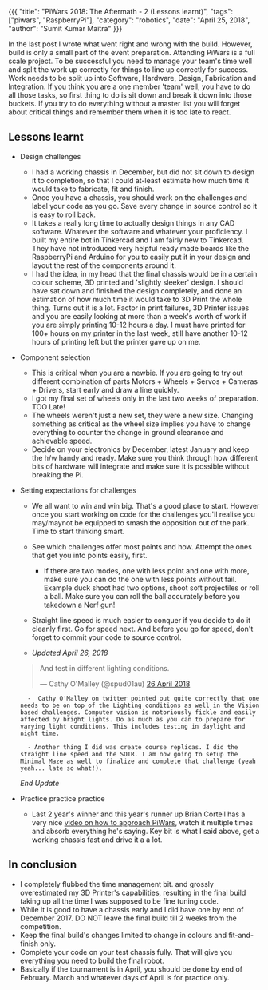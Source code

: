 {{{
  "title": "PiWars 2018: The Aftermath - 2 (Lessons learnt)",
  "tags": ["piwars", "RaspberryPi"],
  "category": "robotics",
  "date": "April 25, 2018",
  "author": "Sumit Kumar Maitra"
}}}

In the last post I wrote what went right and wrong with the build. However, build is only a small part of the event preparation. Attending PiWars is a full scale project. To be successful you need to manage your team's time well and split the work up correctly for things to line up correctly for success. Work needs to be split up into Software, Hardware, Design, Fabrication and Integration.
If you think you are a one member 'team' well, you have to do all those tasks, so first thing to do is sit down and break it down into those buckets. If you try to do everything without a master list you will forget about critical things and remember them when it is too late to react.

## Lessons learnt
- Design challenges
    - I had a working chassis in December, but did not sit down to design it to completion, so that I could at-least estimate how much time it would take to fabricate, fit and finish.
    - Once you have a chassis, you should work on the challenges and label your code as you go. Save every change in source control so it is easy to roll back.
    - It takes a really long time to actually design things in any CAD software. Whatever the software and whatever your proficiency. I built my entire bot in Tinkercad and I am fairly new to Tinkercad. They have not introduced very helpful ready made boards like the RaspberryPi and Arduino for you to easily put it in your design and layout the rest of the components around it.
    - I had the idea, in my head that the final chassis would be in a certain colour scheme, 3D printed and 'slightly sleeker' design. I should have sat down and finished the design completely, and done an estimation of how much time it would take to 3D Print the whole thing. Turns out it is a lot. Factor in print failures, 3D Printer issues and you are easily looking at more than a week's worth of work if you are simply printing 10-12 hours a day. I must have printed for 100+ hours on my printer in the last week, still have another 10-12 hours of printing left but the printer gave up on me.

-  Component selection
    - This is critical when you are a newbie. If you are going to try out different combination of parts Motors + Wheels + Servos + Cameras + Drivers, start early and draw a line quickly.
    - I got my final set of wheels only in the last two weeks of preparation. TOO Late!
    - The wheels weren't just a new set, they were a new size. Changing something as critical as the wheel size implies you have to change everything to counter the change in ground clearance and achievable speed.
    - Decide on your electronics by December, latest January and keep the h/w handy and ready. Make sure you think through how different bits of hardware will integrate and make sure it is possible without breaking the Pi.

- Setting expectations for challenges
    - We all want to win and win big. That's a good place to start. However once you start working on code for the challenges you'll realise you may/maynot be equipped to smash the opposition out of the park. Time to start thinking smart.
    - See which challenges offer most points and how. Attempt the ones that get you into points easily, first.
        - If there are two modes, one with less point and one with more, make sure you can do the one with less points without fail. Example duck shoot had two options, shoot soft projectiles or roll a ball. Make sure you can roll the ball accurately before you takedown a Nerf gun!

    - Straight line speed is much easier to conquer if you decide to do it cleanly first. Go for speed next. And before you go for speed, don't forget to commit your code to source control.

    - _Updated April 26, 2018_  
    <blockquote class="twitter-tweet" data-lang="en-gb"><p lang="en" dir="ltr">And test in different lighting conditions.</p>&mdash; Cathy O&#39;Malley (@spud01au) <a href="https://twitter.com/spud01au/status/989304009625292800?ref_src=twsrc%5Etfw">26 April 2018</a></blockquote>

        -  Cathy O'Malley on twitter pointed out quite correctly that one needs to be on top of the Lighting conditions as well in the Vision based challenges. Computer vision is notoriously fickle and easily affected by bright lights. Do as much as you can to prepare for varying light conditions. This includes testing in daylight and night time.

        - Another thing I did was create course replicas. I did the straight line speed and the SOTR. I am now going to setup the Minimal Maze as well to finalize and complete that challenge (yeah yeah... late so what!).

    _End Update_

- Practice practice practice
    - Last 2 year's winner and this year's runner up Brian Corteil has a very nice [video on how to approach PiWars](https://www.youtube.com/watch?v=24GbJCq19V8), watch it multiple times and absorb everything he's saying. Key bit is what I said above, get a working chassis fast and drive it a a lot.

## In conclusion
- I completely flubbed the time management bit.
 and grossly overestimated my 3D Printer's capabilities, resulting in the final build taking up all the time I was supposed to be fine tuning code.
- While it is good to have a chassis early and I did have one by end of December 2017. DO NOT leave the final build till 2 weeks from the competition.
- Keep the final build's changes limited to change in colours and fit-and-finish only.
- Complete your code on your test chassis fully. That will give you everything you need to build the final robot.
- Basically if the tournament is in April, you should be done by end of February. March and whatever days of April is for practice only.
